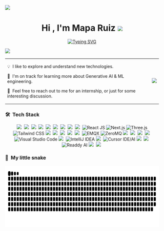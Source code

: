 <img src="https://user-images.githubusercontent.com/73097560/115834477-dbab4500-a447-11eb-908a-139a6edaec5c.gif">
<h1 align="center"><b>Hi , I'm Mapa Ruiz </b><img src="https://media.giphy.com/media/hvRJCLFzcasrR4ia7z/giphy.gif" width="35"></h1>
<p align="center">
  <a href="https://git.io/typing-svg"><img src="https://readme-typing-svg.demolab.com?font=Jersey+10+Charted&size=40&pause=1000&color=5549F7&center=true&vCenter=true&repeat=true&width=680&lines=A+Systems+Engineer+student+eager+to+learn+%5E_%5E" alt="Typing SVG" /></a>
</p>
<img src="https://user-images.githubusercontent.com/73097560/115834477-dbab4500-a447-11eb-908a-139a6edaec5c.gif">

<table>
  <tr>
    <td>
      <p>💡 &nbsp;I like to explore and understand new technologies.</p>
      <p>🌱 &nbsp;I'm on track for learning more about Generative AI & ML engineering.</p>
      <p>💬 &nbsp;Feel free to reach out to me for an internship, or just for some interesting discussion.</p>
    </td>
    <td>
      <a href="https://github.com/MapaRuiz">
        <img height="250em" src="https://github-readme-stats-eight-theta.vercel.app/api/top-langs/?username=MapaRuiz&layout=compact&langs_count=8&theme=shades-of-purple"/>
      </a>
    </td>
  </tr>
</table>

### 🛠 &nbsp;Tech Stack

<div align="center">
  <img src="https://img.shields.io/badge/-C-05122A?style=flat&logo=C&logoColor=A8B9CC">&nbsp;
  <img src="https://img.shields.io/badge/-C++-05122A?style=flat&logo=C%2B%2B&logoColor=00599C">&nbsp;
  <img src="https://img.shields.io/badge/-Java-05122A?style=flat&logo=java&logoColor=FFA518">&nbsp;
  <img src="https://img.shields.io/badge/-JavaScript-05122A?style=flat&logo=javascript">&nbsp; 
  <!-- <img src="https://img.shields.io/badge/-TypeScript-05122A?style=flat&logo=typescript">&nbsp; -->
  <img src="https://img.shields.io/badge/-HTML-05122A?style=flat&logo=HTML5">&nbsp;
  <img src="https://img.shields.io/badge/-CSS-05122A?style=flat&logo=CSS3&logoColor=1572B6">&nbsp;
  <img src="https://img.shields.io/badge/-Python-05122A?style=flat&logo=python">&nbsp;
  <img src="https://img.shields.io/badge/-Dart-05122A?style=flat&logo=dart">&nbsp;
  <img src="https://img.shields.io/badge/-Kotlin-05122A?style=flat&logo=kotlin">&nbsp;
  <img src="https://img.shields.io/badge/-React%20JS-05122A?style=flat&logo=react&logoColor=61DAFB" alt="React JS" />
  <img src="https://img.shields.io/badge/-Next.js-05122A?style=flat&logo=nextjs" alt="Next.js" />
  <img src="https://img.shields.io/badge/-Three.js-05122A?style=flat&logo=threejs" alt="Three.js" />
  <!-- <img src="https://img.shields.io/badge/-Node%20JS-05122A?style=flat&logo=nodejs" alt="Node JS" /> -->
  <img src="https://img.shields.io/badge/-Tailwind%20CSS-05122A?style=flat&logo=tailwindcss" alt="Tailwind CSS" />
  <img src="https://img.shields.io/badge/-Spring-05122A?style=flat&logo=spring&logoColor=6DB33F">&nbsp;
  <img src="https://img.shields.io/badge/-Flutter-05122A?style=flat&logo=flutter">&nbsp;
  <!-- <img src="https://img.shields.io/badge/-TensorFlow-05122A?style=flat&logo=tensorflow">&nbsp; -->
  <!-- <img src="https://img.shields.io/badge/-Pytorch-05122A?style=flat&logo=pytorch">&nbsp; -->
  <!-- <img src="https://img.shields.io/badge/-Keras-05122A?style=flat&logo=keras">&nbsp; -->
  <img src="https://img.shields.io/badge/-MySQL-05122A?style=flat&logo=mysql&logoColor=4479A1">&nbsp;
  <img src="https://img.shields.io/badge/-Firebase-05122A?style=flat&logo=firebase">&nbsp;
  <img src="https://img.shields.io/badge/-Supabase-05122A?style=flat&logo=supabase">&nbsp;
  <!-- <img src="https://img.shields.io/badge/-GraphQL-05122A?style=flat&logo=graphql">&nbsp; -->
  <img src="https://img.shields.io/badge/-EMQX-05122A?style=flat&logoUrl=https://raw.githubusercontent.com/emqx/emqx-dashboard-web/master/src/assets/emq_logo.svg" alt="EMQX" />
  <img src="https://img.shields.io/badge/-ZeroMQ-05122A?style=flat&logoUrl=https://raw.githubusercontent.com/zeromq/libzmq/master/logo.svg" alt="ZeroMQ" />
  <img src="https://img.shields.io/badge/-HiveMQ-05122A?style=flat&logo=hivemq">&nbsp;
  <img src="https://img.shields.io/badge/-Arduino-05122A?style=flat&logo=arduino">&nbsp;
  <img src="https://img.shields.io/badge/-Git-05122A?style=flat&logo=git">&nbsp;
  <img src="https://img.shields.io/badge/-GitHub-05122A?style=flat&logo=github">&nbsp;
  <img src="https://img.shields.io/badge/-Visual%20Studio%20Code-05122A?style=flat&logo=visual-studio-code&logoColor=007ACC" alt="Visual Studio Code" />
  <img src="https://img.shields.io/badge/-Eclipse-05122A?style=flat&logo=eclipse-ide&logoColor=2C2255">&nbsp;
  <img src="https://img.shields.io/badge/-IntelliJ%20IDEA-05122A?style=flat&logo=intellij-idea" alt="IntelliJ IDEA" />
  <img src="https://img.shields.io/badge/-AndroidStudio-05122A?style=flat&logo=androidstudio">&nbsp;
  <img src="https://img.shields.io/badge/-Cursor%20IDE%2FAI-05122A?style=flat&logoUrl=https://docs.cursor.com/favicon-32x32.png" alt="Cursor IDE/AI" />
  <img src="https://img.shields.io/badge/-Postman-05122A?style=flat&logo=postman&logoColor=FF6C37">&nbsp;
  <!-- <img src="https://img.shields.io/badge/-Docker-05122A?style=flat&logo=docker">&nbsp; -->
  <img src="https://img.shields.io/badge/-Figma-05122A?style=flat&logo=figma">&nbsp;
  <img src="https://img.shields.io/badge/-Readdy%20AI-05122A?style=flat&logoUrl=https://readdy.site/assets/logo.svg" alt="Readdy AI" />
  <img src="https://img.shields.io/badge/-Canva-05122A?style=flat&logo=canva&logoColor=00C4CC">&nbsp;
  <img src="https://img.shields.io/badge/-Notion-05122A?style=flat&logo=notion&logoColor=FFFFFF">&nbsp;
</div>

### 🐍 &nbsp;My little snake
<p align="center">
  <img src="https://github.com/MapaRuiz/MapaRuiz/blob/output/github-snake.svg" width="1000" height="200">
</p>


